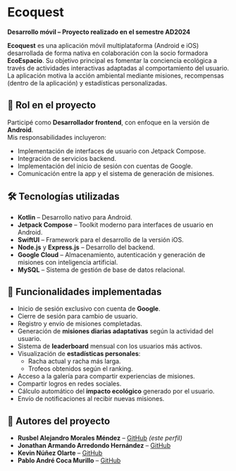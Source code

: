 # Ecoquest  
**Desarrollo móvil – Proyecto realizado en el semestre AD2024**

**Ecoquest** es una aplicación móvil multiplataforma (Android e iOS) desarrollada de forma nativa en colaboración con la socio formadora **EcoEspacio**. Su objetivo principal es fomentar la conciencia ecológica a través de actividades interactivas adaptadas al comportamiento del usuario. La aplicación motiva la acción ambiental mediante misiones, recompensas (dentro de la aplicación) y estadísticas personalizadas.

## 📱 Rol en el proyecto

Participé como **Desarrollador frontend**, con enfoque en la versión de **Android**.  
Mis responsabilidades incluyeron:

- Implementación de interfaces de usuario con Jetpack Compose.
- Integración de servicios backend.
- Implementación del inicio de sesión con cuentas de Google.
- Comunicación entre la app y el sistema de generación de misiones.

## 🛠 Tecnologías utilizadas

- **Kotlin** – Desarrollo nativo para Android.
- **Jetpack Compose** – Toolkit moderno para interfaces de usuario en Android.
- **SwiftUI** – Framework para el desarrollo de la versión iOS.
- **Node.js** y **Express.js** – Desarrollo del backend.
- **Google Cloud** – Almacenamiento, autenticación y generación de misiones con inteligencia artificial.
- **MySQL** – Sistema de gestión de base de datos relacional.

## 🚀 Funcionalidades implementadas

- Inicio de sesión exclusivo con cuenta de **Google**.
- Cierre de sesión para cambio de usuario.
- Registro y envío de misiones completadas.
- Generación de **misiones diarias adaptativas** según la actividad del usuario.
- Sistema de **leaderboard** mensual con los usuarios más activos.
- Visualización de **estadísticas personales**:
  - Racha actual y racha más larga.
  - Trofeos obtenidos según el ranking.
- Acceso a la galería para compartir experiencias de misiones.
- Compartir logros en redes sociales.
- Cálculo automático del **impacto ecológico** generado por el usuario.
- Envío de notificaciones al recibir nuevas misiones.

## 👥 Autores del proyecto

- **Rusbel Alejandro Morales Méndez** – [GitHub](#) *(este perfil)*
- **Jonathan Armando Arredondo Hernández** – [GitHub](#)
- **Kevin Núñez Olarte** – [GitHub](#)
- **Pablo André Coca Murillo** – [GitHub](#)